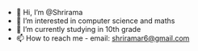- 👋 Hi, I’m @Shrirama
- 👀 I’m interested in computer science and maths
- 🌱 I’m currently studying in 10th grade
- 📫 How to reach me - email: shriramar6@gmail.com
<!---
Shriru2010/Shriru2010 is a ✨ special ✨ repository because its `README.md` (this file) appears on your GitHub profile.
You can click the Preview link to take a look at your changes.
--->
